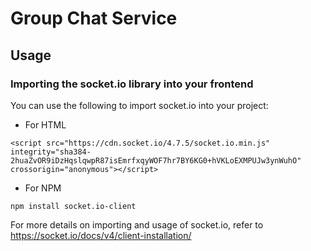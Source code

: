 # Group Chat Service

## Usage

### Importing the socket.io library into your frontend
You can use the following to import socket.io into your project:
* For HTML
```
<script src="https://cdn.socket.io/4.7.5/socket.io.min.js" integrity="sha384-2huaZvOR9iDzHqslqwpR87isEmrfxqyWOF7hr7BY6KG0+hVKLoEXMPUJw3ynWuhO" crossorigin="anonymous"></script>
```
* For NPM
``` npm
npm install socket.io-client
```
For more details on importing and usage of socket.io, refer to https://socket.io/docs/v4/client-installation/